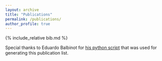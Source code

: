 ```yaml
---
layout: archive
title: "Publications"
permalink: /publications/
author_profile: true
---
```


{% include_relative bib.md %}



Special thanks to Eduardo Balbinot for [his python script](https://github.com/balbinot/balbinot.github.io/blob/master/md-generators/mkpublist.py) that was used for generating this publication list.
